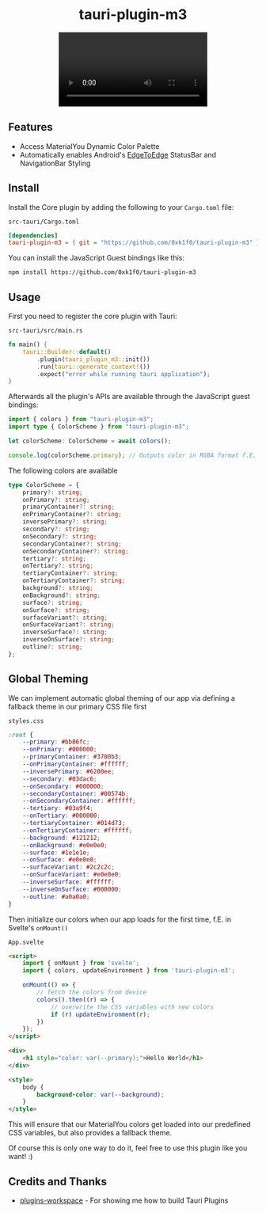 <div align="center">
  <h1>tauri-plugin-m3 </h1>
  <video src="https://github.com/user-attachments/assets/7de52892-75c7-4918-8edd-1d86aadc063b" />
  <p>Android <a href="[https://github.com/tauri-apps/tauri](https://developer.android.com/develop/ui/compose/designsystems/material3)">Material3</a> Plugin for Tauri Apps</p>
</div>

## Features

- Access MaterialYou Dynamic Color Palette
- Automatically enables Android's [EdgeToEdge](https://developer.android.com/develop/ui/views/layout/edge-to-edge) StatusBar and NavigationBar Styling

## Install

Install the Core plugin by adding the following to your `Cargo.toml` file:

`src-tauri/Cargo.toml`

```toml
[dependencies]
tauri-plugin-m3 = { git = "https://github.com/0xk1f0/tauri-plugin-m3" }
```

You can install the JavaScript Guest bindings like this:

```sh
npm install https://github.com/0xk1f0/tauri-plugin-m3
```

## Usage

First you need to register the core plugin with Tauri:

`src-tauri/src/main.rs`

```rust
fn main() {
    tauri::Builder::default()
        .plugin(tauri_plugin_m3::init())
        .run(tauri::generate_context!())
        .expect("error while running tauri application");
}
```

Afterwards all the plugin's APIs are available through the JavaScript guest bindings:

```typescript
import { colors } from "tauri-plugin-m3";
import type { ColorScheme } from "tauri-plugin-m3";

let colorScheme: ColorScheme = await colors();

console.log(colorScheme.primary); // Outputs color in RGBA format f.E. "#F4F678FF"
```

The following colors are available

```typescript
type ColorScheme = {
    primary?: string;
    onPrimary?: string;
    primaryContainer?: string;
    onPrimaryContainer?: string;
    inversePrimary?: string;
    secondary?: string;
    onSecondary?: string;
    secondaryContainer?: string;
    onSecondaryContainer?: string;
    tertiary?: string;
    onTertiary?: string;
    tertiaryContainer?: string;
    onTertiaryContainer?: string;
    background?: string;
    onBackground?: string;
    surface?: string;
    onSurface?: string;
    surfaceVariant?: string;
    onSurfaceVariant?: string;
    inverseSurface?: string;
    inverseOnSurface?: string;
    outline?: string;
};
```

## Global Theming

We can implement automatic global theming of our app via defining a fallback theme in our primary CSS file first

`styles.css`

```css
:root {
    --primary: #bb86fc;
    --onPrimary: #000000;
    --primaryContainer: #3700b3;
    --onPrimaryContainer: #ffffff;
    --inversePrimary: #6200ee;
    --secondary: #03dac6;
    --onSecondary: #000000;
    --secondaryContainer: #00574b;
    --onSecondaryContainer: #ffffff;
    --tertiary: #03a9f4;
    --onTertiary: #000000;
    --tertiaryContainer: #014d73;
    --onTertiaryContainer: #ffffff;
    --background: #121212;
    --onBackground: #e0e0e0;
    --surface: #1e1e1e;
    --onSurface: #e0e0e0;
    --surfaceVariant: #2c2c2c;
    --onSurfaceVariant: #e0e0e0;
    --inverseSurface: #ffffff;
    --inverseOnSurface: #000000;
    --outline: #a0a0a0;
}
```

Then initialize our colors when our app loads for the first time, f.E. in Svelte's `onMount()`

`App.svelte`

```html
<script>
    import { onMount } from 'svelte';
    import { colors, updateEnvironment } from 'tauri-plugin-m3';

    onMount(() => {
        // fetch the colors from device
        colors().then((r) => {
            // overwrite the CSS variables with new colors
            if (r) updateEnvironment(r);
        })
    });
</script>

<div>
    <h1 style="color: var(--primary);">Hello World</h1>
</div>

<style>
    body {
        background-color: var(--background);
    }
</style>
```

This will ensure that our MaterialYou colors get loaded into our predefined CSS variables, but also provides a fallback theme.

Of course this is only one way to do it, feel free to use this plugin like you want! :)

## Credits and Thanks

- [plugins-workspace](https://github.com/tauri-apps/plugins-workspace) - For showing me how to build Tauri Plugins
